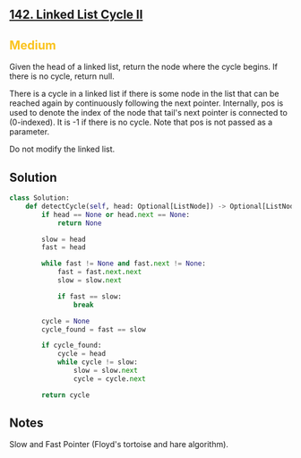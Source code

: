 ## [142. Linked List Cycle II](https://leetcode.com/problems/linked-list-cycle-ii/)

<h2 style="color:#fac31d">Medium</h2>
Given the head of a linked list, return the node where the cycle begins. If there is no cycle, return null.

There is a cycle in a linked list if there is some node in the list that can be reached again by continuously following the next pointer. Internally, pos is used to denote the index of the node that tail's next pointer is connected to (0-indexed). It is -1 if there is no cycle. Note that pos is not passed as a parameter.

Do not modify the linked list.

## Solution
```python
class Solution:
    def detectCycle(self, head: Optional[ListNode]) -> Optional[ListNode]:
        if head == None or head.next == None:
            return None

        slow = head
        fast = head

        while fast != None and fast.next != None:
            fast = fast.next.next
            slow = slow.next

            if fast == slow:
                break

        cycle = None
        cycle_found = fast == slow

        if cycle_found:
            cycle = head
            while cycle != slow:
                slow = slow.next
                cycle = cycle.next

        return cycle
```

## Notes
Slow and Fast Pointer (Floyd's tortoise and hare algorithm).
